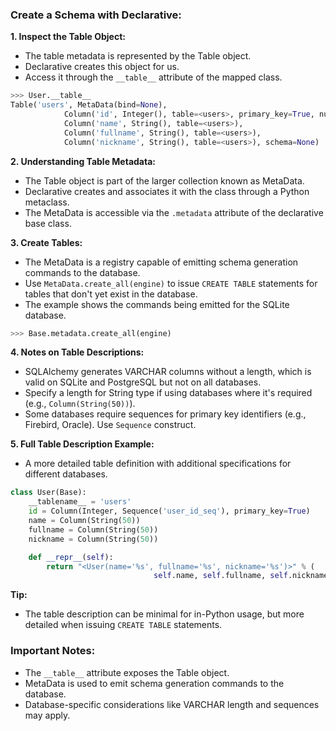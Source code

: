 
### Create a Schema with Declarative:

**1. Inspect the Table Object:**
   - The table metadata is represented by the Table object.
   - Declarative creates this object for us.
   - Access it through the `__table__` attribute of the mapped class.

```python
>>> User.__table__
Table('users', MetaData(bind=None),
            Column('id', Integer(), table=<users>, primary_key=True, nullable=False),
            Column('name', String(), table=<users>),
            Column('fullname', String(), table=<users>),
            Column('nickname', String(), table=<users>), schema=None)
```

**2. Understanding Table Metadata:**
   - The Table object is part of the larger collection known as MetaData.
   - Declarative creates and associates it with the class through a Python metaclass.
   - The MetaData is accessible via the `.metadata` attribute of the declarative base class.

**3. Create Tables:**
   - The MetaData is a registry capable of emitting schema generation commands to the database.
   - Use `MetaData.create_all(engine)` to issue `CREATE TABLE` statements for tables that don't yet exist in the database.
   - The example shows the commands being emitted for the SQLite database.

```python
>>> Base.metadata.create_all(engine)
```

**4. Notes on Table Descriptions:**
   - SQLAlchemy generates VARCHAR columns without a length, which is valid on SQLite and PostgreSQL but not on all databases.
   - Specify a length for String type if using databases where it's required (e.g., `Column(String(50))`).
   - Some databases require sequences for primary key identifiers (e.g., Firebird, Oracle). Use `Sequence` construct.

**5. Full Table Description Example:**
   - A more detailed table definition with additional specifications for different databases.

```python
class User(Base):
    __tablename__ = 'users'
    id = Column(Integer, Sequence('user_id_seq'), primary_key=True)
    name = Column(String(50))
    fullname = Column(String(50))
    nickname = Column(String(50))

    def __repr__(self):
        return "<User(name='%s', fullname='%s', nickname='%s')>" % (
                                self.name, self.fullname, self.nickname)
```

**Tip:**
   - The table description can be minimal for in-Python usage, but more detailed when issuing `CREATE TABLE` statements.

### Important Notes:
   - The `__table__` attribute exposes the Table object.
   - MetaData is used to emit schema generation commands to the database.
   - Database-specific considerations like VARCHAR length and sequences may apply.


